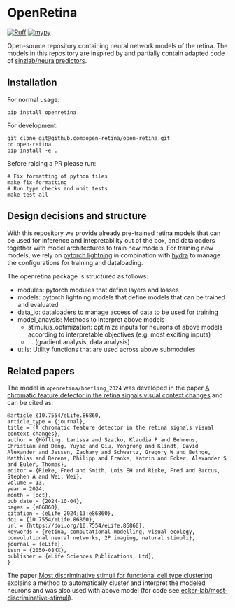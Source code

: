 # OpenRetina

[![Ruff](https://img.shields.io/endpoint?url=https://raw.githubusercontent.com/astral-sh/ruff/main/assets/badge/v2.json)](https://github.com/astral-sh/ruff)
[![mypy](https://img.shields.io/badge/type%20checked-mypy-039dfc)](https://github.com/python/mypy)

Open-source repository containing neural network models of the retina.
The models in this repository are inspired by and partially contain adapted code of [sinzlab/neuralpredictors](https://github.com/sinzlab/neuralpredictors).

## Installation

For normal usage:

```
pip install openretina
```

For development:

```
git clone git@github.com:open-retina/open-retina.git
cd open-retina
pip install -e .
```

Before raising a PR please run:
```
# Fix formatting of python files
make fix-formatting
# Run type checks and unit tests
make test-all
```

## Design decisions and structure
With this repository we provide already pre-trained retina models that can be used for inference and intepretability out of the box, and dataloaders together with model architectures to train new models.
For training new models, we rely on [pytorch lightning](https://lightning.ai/docs/pytorch/stable/) in combination with [hydra](https://hydra.cc/docs/intro/) to manage the configurations for training and dataloading.

The openretina package is structured as follows:
- modules: pytorch modules that define layers and losses
- models: pytorch lightning models that define models that can be trained and evaluated
- data_io: dataloaders to manage access of data to be used for training
- model_anaysis: Methods to interpret above models
    - stimulus_optimization: optimize inputs for neurons of above models according to interpretable objectives (e.g. most exciting inputs)
    - ... (gradient analysis, data analysis)
- utils: Utility functions that are used across above submodules


## Related papers

The model in `openretina/hoefling_2024` was developed in the paper [A chromatic feature detector in the retina signals visual context changes](https://elifesciences.org/articles/86860) and can be cited as:

```
@article {10.7554/eLife.86860,
article_type = {journal},
title = {A chromatic feature detector in the retina signals visual context changes},
author = {Höfling, Larissa and Szatko, Klaudia P and Behrens, Christian and Deng, Yuyao and Qiu, Yongrong and Klindt, David Alexander and Jessen, Zachary and Schwartz, Gregory W and Bethge, Matthias and Berens, Philipp and Franke, Katrin and Ecker, Alexander S and Euler, Thomas},
editor = {Rieke, Fred and Smith, Lois EH and Rieke, Fred and Baccus, Stephen A and Wei, Wei},
volume = 13,
year = 2024,
month = {oct},
pub_date = {2024-10-04},
pages = {e86860},
citation = {eLife 2024;13:e86860},
doi = {10.7554/eLife.86860},
url = {https://doi.org/10.7554/eLife.86860},
keywords = {retina, computational modelling, visual ecology, convolutional neural networks, 2P imaging, natural stimuli},
journal = {eLife},
issn = {2050-084X},
publisher = {eLife Sciences Publications, Ltd},
}
```

The paper [Most discriminative stimuli for functional cell type clustering](https://openreview.net/forum?id=9W6KaAcYlr) explains a method to automatically cluster and interpret the modeled neurons and was also used with above model (for code see [ecker-lab/most-discriminative-stimuli](https://github.com/ecker-lab/most-discriminative-stimuli)).
